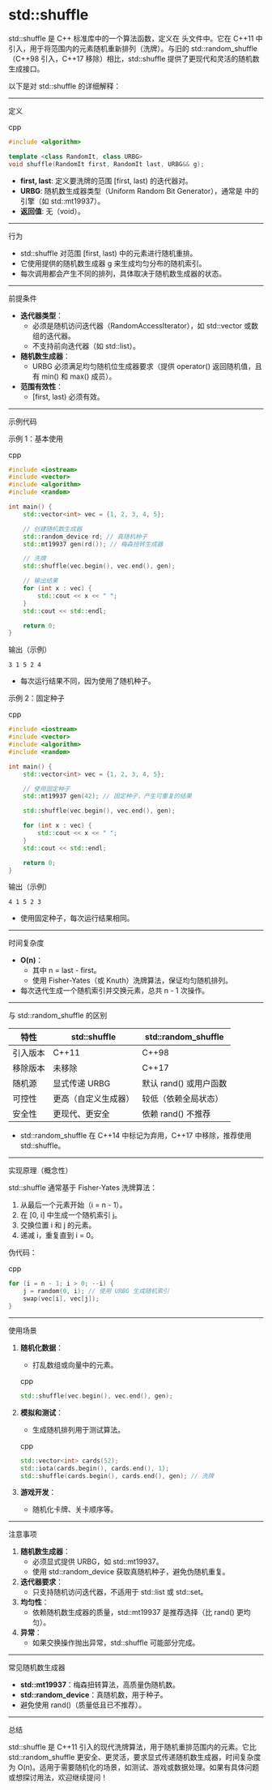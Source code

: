 # std::shuffle

std::shuffle 是 C++ 标准库中的一个算法函数，定义在 <algorithm> 头文件中。它在 C++11 中引入，用于将范围内的元素随机重新排列（洗牌）。与旧的 std::random_shuffle（C++98 引入，C++17 移除）相比，std::shuffle 提供了更现代和灵活的随机数生成接口。

以下是对 std::shuffle 的详细解释：

------

定义

cpp

```cpp
#include <algorithm>

template <class RandomIt, class URBG>
void shuffle(RandomIt first, RandomIt last, URBG&& g);
```

- **first, last**: 定义要洗牌的范围 [first, last) 的迭代器对。
- **URBG**: 随机数生成器类型（Uniform Random Bit Generator），通常是 <random> 中的引擎（如 std::mt19937）。
- **返回值**: 无（void）。

------

行为

- std::shuffle 对范围 [first, last) 中的元素进行随机重排。
- 它使用提供的随机数生成器 g 来生成均匀分布的随机索引。
- 每次调用都会产生不同的排列，具体取决于随机数生成器的状态。

------

前提条件

- **迭代器类型**：
  - 必须是随机访问迭代器（RandomAccessIterator），如 std::vector 或数组的迭代器。
  - 不支持前向迭代器（如 std::list）。
- **随机数生成器**：
  - URBG 必须满足均匀随机位生成器要求（提供 operator() 返回随机值，且有 min() 和 max() 成员）。
- **范围有效性**：
  - [first, last) 必须有效。

------

示例代码

示例 1：基本使用

cpp

```cpp
#include <iostream>
#include <vector>
#include <algorithm>
#include <random>

int main() {
    std::vector<int> vec = {1, 2, 3, 4, 5};

    // 创建随机数生成器
    std::random_device rd; // 真随机种子
    std::mt19937 gen(rd()); // 梅森扭转生成器

    // 洗牌
    std::shuffle(vec.begin(), vec.end(), gen);

    // 输出结果
    for (int x : vec) {
        std::cout << x << " ";
    }
    std::cout << std::endl;

    return 0;
}
```

输出（示例）

```text
3 1 5 2 4
```

- 每次运行结果不同，因为使用了随机种子。

示例 2：固定种子

cpp

```cpp
#include <iostream>
#include <vector>
#include <algorithm>
#include <random>

int main() {
    std::vector<int> vec = {1, 2, 3, 4, 5};

    // 使用固定种子
    std::mt19937 gen(42); // 固定种子，产生可重复的结果

    std::shuffle(vec.begin(), vec.end(), gen);

    for (int x : vec) {
        std::cout << x << " ";
    }
    std::cout << std::endl;

    return 0;
}
```

输出（示例）

```text
4 1 5 2 3
```

- 使用固定种子，每次运行结果相同。

------

时间复杂度

- **O(n)**：
  - 其中 n = last - first。
  - 使用 Fisher-Yates（或 Knuth）洗牌算法，保证均匀随机排列。
- 每次迭代生成一个随机索引并交换元素，总共 n - 1 次操作。

------

与 std::random_shuffle 的区别

| 特性     | std::shuffle         | std::random_shuffle    |
| -------- | -------------------- | ---------------------- |
| 引入版本 | C++11                | C++98                  |
| 移除版本 | 未移除               | C++17                  |
| 随机源   | 显式传递 URBG        | 默认 rand() 或用户函数 |
| 可控性   | 更高（自定义生成器） | 较低（依赖全局状态）   |
| 安全性   | 更现代、更安全       | 依赖 rand() 不推荐     |

- std::random_shuffle 在 C++14 中标记为弃用，C++17 中移除，推荐使用 std::shuffle。

------

实现原理（概念性）

std::shuffle 通常基于 Fisher-Yates 洗牌算法：

1. 从最后一个元素开始（i = n - 1）。
2. 在 [0, i] 中生成一个随机索引 j。
3. 交换位置 i 和 j 的元素。
4. 递减 i，重复直到 i = 0。

伪代码：

cpp

```cpp
for (i = n - 1; i > 0; --i) {
    j = random(0, i); // 使用 URBG 生成随机索引
    swap(vec[i], vec[j]);
}
```

------

使用场景

1. **随机化数据**：

   - 打乱数组或向量中的元素。

   cpp

   ```cpp
   std::shuffle(vec.begin(), vec.end(), gen);
   ```

2. **模拟和测试**：

   - 生成随机排列用于测试算法。

   cpp

   ```cpp
   std::vector<int> cards(52);
   std::iota(cards.begin(), cards.end(), 1);
   std::shuffle(cards.begin(), cards.end(), gen); // 洗牌
   ```

3. **游戏开发**：

   - 随机化卡牌、关卡顺序等。

------

注意事项

1. **随机数生成器**：
   - 必须显式提供 URBG，如 std::mt19937。
   - 使用 std::random_device 获取真随机种子，避免伪随机重复。
2. **迭代器要求**：
   - 只支持随机访问迭代器，不适用于 std::list 或 std::set。
3. **均匀性**：
   - 依赖随机数生成器的质量，std::mt19937 是推荐选择（比 rand() 更均匀）。
4. **异常**：
   - 如果交换操作抛出异常，std::shuffle 可能部分完成。

------

常见随机数生成器

- **std::mt19937**：梅森扭转算法，高质量伪随机数。
- **std::random_device**：真随机数，用于种子。
- 避免使用 rand()（质量低且已不推荐）。

------

总结

std::shuffle 是 C++11 引入的现代洗牌算法，用于随机重排范围内的元素。它比 std::random_shuffle 更安全、更灵活，要求显式传递随机数生成器，时间复杂度为 O(n)。适用于需要随机化的场景，如测试、游戏或数据处理。如果有具体问题或想探讨用法，欢迎继续提问！